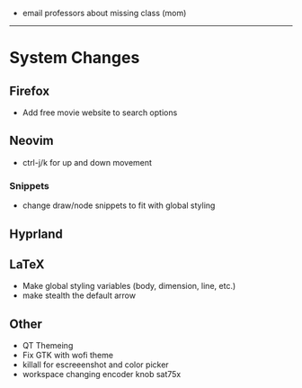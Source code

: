   - email professors about missing class (mom)

---

# System Changes
## Firefox
  - Add free movie website to search options
## Neovim
  - ctrl-j/k for up and down movement
### Snippets
  - change draw/node snippets to fit with global styling
## Hyprland
## LaTeX
  - Make global styling variables (body, dimension, line, etc.)
  - make stealth the default arrow
## Other
  - QT Themeing
  - Fix GTK with wofi theme
  - killall for escreeenshot and color picker
  - workspace changing encoder knob sat75x
